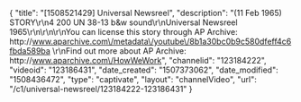 {
    "title": "[1508521429] Universal Newsreel",
    "description": "(11 Feb 1965) STORY\r\n4 200 UN 38-13 b&w sound\r\nUniversal Newsreel 1965\r\n\r\n\r\nYou can license this story through AP Archive: http:\/\/www.aparchive.com\/metadata\/youtube\/8b1a30bc0b9c580dfeff4c6fbda589ba \r\nFind out more about AP Archive: http:\/\/www.aparchive.com\/HowWeWork",
    "channelid": "123184222",
    "videoid": "123186431",
    "date_created": "1507373062",
    "date_modified": "1508436472",
    "type": "captivate",
    "layout": "channelVideo",
    "url": "\/c1\/universal-newsreel\/123184222-123186431"
}
